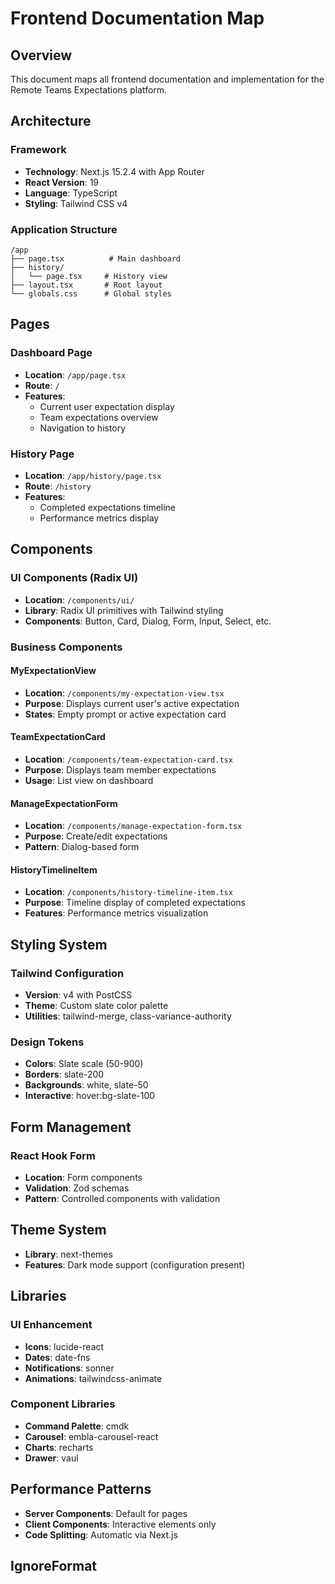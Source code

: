 # Frontend Documentation Map

## Overview
This document maps all frontend documentation and implementation for the Remote Teams Expectations platform.

## Architecture

### Framework
- **Technology**: Next.js 15.2.4 with App Router
- **React Version**: 19
- **Language**: TypeScript
- **Styling**: Tailwind CSS v4

### Application Structure
```
/app
├── page.tsx          # Main dashboard
├── history/
│   └── page.tsx     # History view
├── layout.tsx       # Root layout
└── globals.css      # Global styles
```

## Pages

### Dashboard Page
- **Location**: `/app/page.tsx`
- **Route**: `/`
- **Features**:
  - Current user expectation display
  - Team expectations overview
  - Navigation to history

### History Page
- **Location**: `/app/history/page.tsx`
- **Route**: `/history`
- **Features**:
  - Completed expectations timeline
  - Performance metrics display

## Components

### UI Components (Radix UI)
- **Location**: `/components/ui/`
- **Library**: Radix UI primitives with Tailwind styling
- **Components**: Button, Card, Dialog, Form, Input, Select, etc.

### Business Components

#### MyExpectationView
- **Location**: `/components/my-expectation-view.tsx`
- **Purpose**: Displays current user's active expectation
- **States**: Empty prompt or active expectation card

#### TeamExpectationCard
- **Location**: `/components/team-expectation-card.tsx`
- **Purpose**: Displays team member expectations
- **Usage**: List view on dashboard

#### ManageExpectationForm
- **Location**: `/components/manage-expectation-form.tsx`
- **Purpose**: Create/edit expectations
- **Pattern**: Dialog-based form

#### HistoryTimelineItem
- **Location**: `/components/history-timeline-item.tsx`
- **Purpose**: Timeline display of completed expectations
- **Features**: Performance metrics visualization

## Styling System

### Tailwind Configuration
- **Version**: v4 with PostCSS
- **Theme**: Custom slate color palette
- **Utilities**: tailwind-merge, class-variance-authority

### Design Tokens
- **Colors**: Slate scale (50-900)
- **Borders**: slate-200
- **Backgrounds**: white, slate-50
- **Interactive**: hover:bg-slate-100

## Form Management

### React Hook Form
- **Location**: Form components
- **Validation**: Zod schemas
- **Pattern**: Controlled components with validation

## Theme System
- **Library**: next-themes
- **Features**: Dark mode support (configuration present)

## Libraries

### UI Enhancement
- **Icons**: lucide-react
- **Dates**: date-fns
- **Notifications**: sonner
- **Animations**: tailwindcss-animate

### Component Libraries
- **Command Palette**: cmdk
- **Carousel**: embla-carousel-react
- **Charts**: recharts
- **Drawer**: vaul

## Performance Patterns
- **Server Components**: Default for pages
- **Client Components**: Interactive elements only
- **Code Splitting**: Automatic via Next.js

## IgnoreFormat
<!-- DO NOT MODIFY THIS SECTION -->
